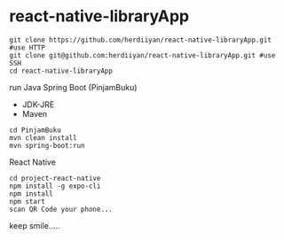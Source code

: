 # react-native-libraryApp
```
git clone https://github.com/herdiiyan/react-native-libraryApp.git #use HTTP
git clone git@github.com:herdiiyan/react-native-libraryApp.git #use SSH
cd react-native-libraryApp
```
run Java Spring Boot (PinjamBuku)
* JDK-JRE
* Maven
```
cd PinjamBuku
mvn clean install
mvn spring-boot:run
```

React Native
```
cd project-react-native
npm install -g expo-cli
npm install
npm start
scan QR Code your phone...
```
keep smile.....
